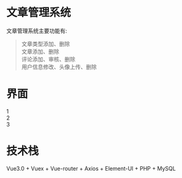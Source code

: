 # 文章管理系统
  文章管理系统主要功能有:  
  >文章类型添加、删除  
  >文章添加、删除  
  >评论添加、审核、删除  
  >用户信息修改、头像上传、删除  
# 界面
  1  
  2  
  3  
# 技术栈
  Vue3.0 + Vuex + Vue-router + Axios + Element-UI + PHP + MySQL
  

